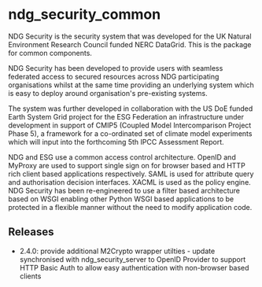ndg_security_common
===================

NDG Security is the security system that was developed for the UK Natural Environment Research Council funded NERC DataGrid.  This is the package for common components.

NDG Security has been developed to 
provide users with seamless federated access to secured resources across NDG 
participating organisations whilst at the same time providing an underlying 
system which is easy to deploy around organisation's pre-existing systems. 

The system was further developed in collaboration with the 
US DoE funded Earth System Grid project for the ESG Federation an infrastructure
under development in support of CMIP5 (Coupled Model Intercomparison Project 
Phase 5), a framework for a co-ordinated set of climate model experiments 
which will input into the forthcoming 5th IPCC Assessment Report.

NDG and ESG use a common access control architecture.  OpenID and MyProxy are 
used to support single sign on for browser based and HTTP rich client based 
applications respectively.  SAML is used for attribute query and authorisation
decision interfaces.  XACML is used as the policy engine.  NDG Security has been
re-engineered to use a filter based architecture based on WSGI enabling other 
Python WSGI based applications to be protected in a flexible manner without the 
need to modify application code.


Releases
--------
 * 2.4.0: provide additional M2Crypto wrapper utilties - update synchronised 
 with ndg_security_server to OpenID Provider to support HTTP Basic Auth to allow 
 easy authentication with non-browser based clients